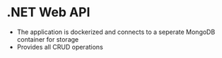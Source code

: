 # .NET Web API

- The application is dockerized and connects to a seperate MongoDB container for storage
- Provides all CRUD operations
